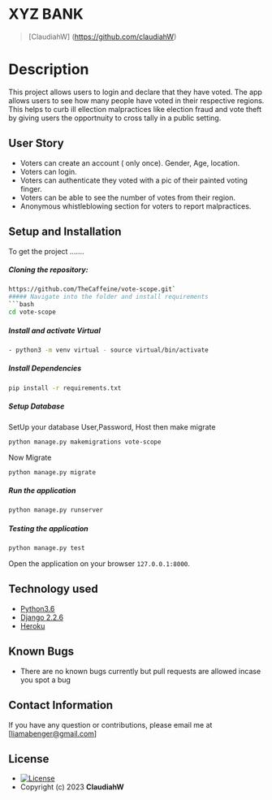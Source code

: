 # XYZ BANK

 >[ClaudiahW] (https://github.com/claudiahW)
   
 # Description  
 This project allows users to login and declare that they have voted. The app allows users to see how many people have voted in their respective regions. This helps to curb ill ellection malpractices like election fraud and vote theft by giving users the opportnuity to cross tally in a public setting.  

 ## User Story  

* Voters can create an account ( only once). Gender, Age, location. 
* Voters can login.
* Voters can authenticate they voted with a pic of their painted voting finger.
* Voters can be able to see the number of votes from their region. 
* Anonymous whistleblowing section for voters to report malpractices. 


 ## Setup and Installation  
 To get the project .......  

 ##### Cloning the repository:  
  ```bash 
https://github.com/TheCaffeine/vote-scope.git`
 ##### Navigate into the folder and install requirements  
  ```bash 
 cd vote-scope

 ```
 ##### Install and activate Virtual  
  ```bash 
 - python3 -m venv virtual - source virtual/bin/activate  
 ```  
 ##### Install Dependencies  
  ```bash 
  pip install -r requirements.txt 
 ```  
  ##### Setup Database  
   SetUp your database User,Password, Host then make migrate  
  ```bash 
 python manage.py makemigrations vote-scope
  ``` 
  Now Migrate  
  ```bash 
  python manage.py migrate 
 ```
 ##### Run the application  
  ```bash 
  python manage.py runserver 
 ``` 
 ##### Testing the application  
  ```bash 
  python manage.py test 
 ```
 Open the application on your browser `127.0.0.1:8000`.  


 ## Technology used  

 * [Python3.6](https://www.python.org/)  
 * [Django 2.2.6](https://docs.djangoproject.com/en/2.2/)  
 * [Heroku](https://heroku.com)  


 ## Known Bugs  
 * There are no known bugs currently but pull requests are allowed incase you spot a bug  

 ## Contact Information   
 If you have any question or contributions, please email me at [liamabenger@gmail.com]  

 ## License 

 * [![License](https://img.shields.io/packagist/l/loopline-systems/closeio-api-wrapper.svg)](https://TheCaffiene/vote-scope/blob/master/LICENSE)  
 * Copyright (c) 2023 **ClaudiahW**
